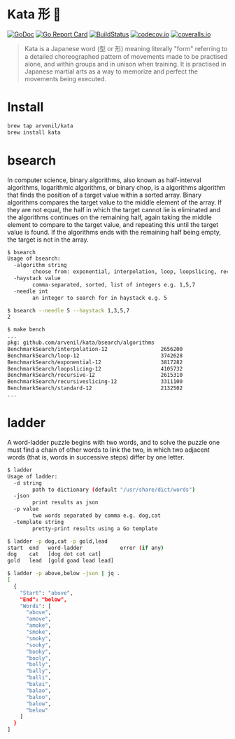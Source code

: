 # Kata 形 🤺
[![GoDoc](https://godoc.org/github.com/arvenil/kata?status.svg)](https://pkg.go.dev/github.com/arvenil/kata?tab=doc)
[![Go Report Card](https://goreportcard.com/badge/github.com/arvenil/kata)](https://goreportcard.com/report/github.com/arvenil/kata)
[![BuildStatus](https://github.com/arvenil/kata/workflows/go/badge.svg)](https://github.com/arvenil/kata/actions?query=workflow%3Ago)
[![codecov.io](https://codecov.io/gh/arvenil/kata/branch/master/graph/badge.svg)](https://codecov.io/gh/arvenil/kata)
[![coveralls.io](https://coveralls.io/repos/github/arvenil/kata/badge.svg?branch=master)](https://coveralls.io/github/arvenil/kata?branch=master)

> Kata is a Japanese word (型 or 形) meaning literally "form"
> referring to a detailed choreographed pattern of movements made to be practised alone,
> and within groups and in unison when training.
> It is practised in Japanese martial arts as a way to memorize and perfect the movements being executed.

# Install

```bash
brew tap arvenil/kata
brew install kata
```

# bsearch

In computer science, binary algorithms, also known as half-interval algorithms, logarithmic algorithms, or binary chop,
is a algorithms algorithm that finds the position of a target value within a sorted array.
Binary algorithms compares the target value to the middle element of the array.
If they are not equal, the half in which the target cannot lie is eliminated
and the algorithms continues on the remaining half, again taking the middle element to compare to the target value,
and repeating this until the target value is found.
If the algorithms ends with the remaining half being empty, the target is not in the array.

```bash
$ bsearch
Usage of bsearch:
  -algorithm string
        choose from: exponential, interpolation, loop, loopslicing, recursive, recursiveslicing, standard (default "interpolation")
  -haystack value
        comma-separated, sorted, list of integers e.g. 1,5,7
  -needle int
        an integer to search for in haystack e.g. 5
```

```bash
$ bsearch --needle 5 --haystack 1,3,5,7
2
```

```bash
$ make bench
...
pkg: github.com/arvenil/kata/bsearch/algorithms
BenchmarkSearch/interpolation-12                 2656200               449 ns/op
BenchmarkSearch/loop-12                          3742628               327 ns/op
BenchmarkSearch/exponential-12                   3817282               308 ns/op
BenchmarkSearch/loopslicing-12                   4105732               293 ns/op
BenchmarkSearch/recursive-12                     2615310               459 ns/op
BenchmarkSearch/recursiveslicing-12              3311100               358 ns/op
BenchmarkSearch/standard-12                      2132502               558 ns/op
...
```

# ladder

A word-ladder puzzle begins with two words,
and to solve the puzzle one must find a chain of other words to link the two,
in which two adjacent words (that is, words in successive steps) differ by one letter.

```bash
$ ladder
Usage of ladder:
  -d string
        path to dictionary (default "/usr/share/dict/words")
  -json
        print results as json
  -p value
        two words separated by comma e.g. dog,cat
  -template string
        pretty-print results using a Go template
```

```bash
$ ladder -p dog,cat -p gold,lead
start  end   word-ladder            error (if any)
dog    cat   [dog dot cot cat]     
gold   lead  [gold goad load lead]  
```

```bash
$ ladder -p above,below -json | jq .
[
  {
    "Start": "above",
    "End": "below",
    "Words": [
      "above",
      "amove",
      "amoke",
      "smoke",
      "smoky",
      "sooky",
      "booky",
      "booly",
      "bolly",
      "bally",
      "balli",
      "balai",
      "balao",
      "baloo",
      "balow",
      "below"
    ]
  }
]
```
